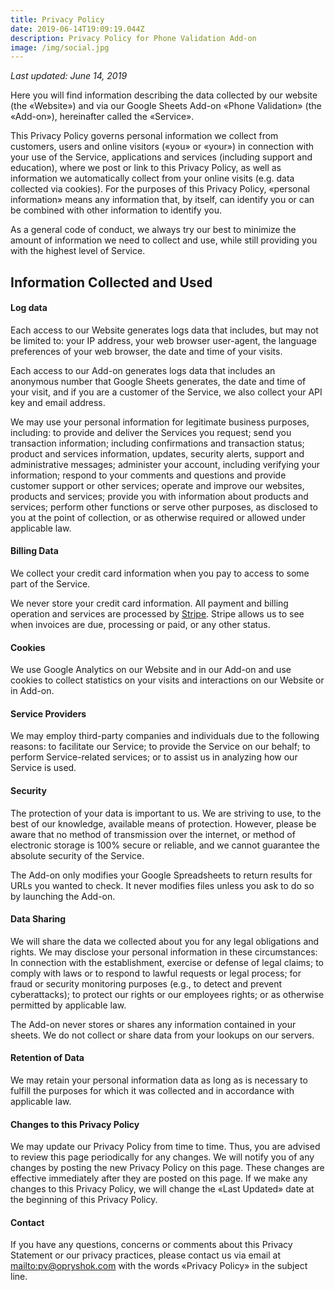 ```yaml
---
title: Privacy Policy
date: 2019-06-14T19:09:19.044Z
description: Privacy Policy for Phone Validation Add-on
image: /img/social.jpg
---
```

_Last updated: June 14, 2019_

Here you will find information describing the data collected by our website (the «Website») and via our Google Sheets Add-on «Phone Validation» (the «Add-on»), hereinafter called the «Service».

This Privacy Policy governs personal information we collect from customers, users and online visitors («you» or «your») in connection with your use of the Service, applications and services (including support and education), where we post or link to this Privacy Policy, as well as information we automatically collect from your online visits (e.g. data collected via cookies). For the purposes of this Privacy Policy, «personal information» means any information that, by itself, can identify you or can be combined with other information to identify you.

As a general code of conduct, we always try our best to minimize the amount of information we need to collect and use, while still providing you with the highest level of Service.

## **Information Collected and Used**

#### **Log data**

Each access to our Website generates logs data that includes, but may not be limited to: your IP address, your web browser user-agent, the language preferences of your web browser, the date and time of your visits.

Each access to our Add-on generates logs data that includes an anonymous number that Google Sheets generates, the date and time of your visit, and if you are a customer of the Service, we also collect your API key and email address.

We may use your personal information for legitimate business purposes, including: to provide and deliver the Services you request; send you transaction information; including confirmations and transaction status; product and services information, updates, security alerts, support and administrative messages; administer your account, including verifying your information; respond to your comments and questions and provide customer support or other services; operate and improve our websites, products and services; provide you with information about products and services; perform other functions or serve other purposes, as disclosed to you at the point of collection, or as otherwise required or allowed under applicable law.

#### **Billing Data**

We collect your credit card information when you pay to access to some part of the Service.

We never store your credit card information. All payment and billing operation and services are processed by [Stripe](https://stripe.com). Stripe allows us to see when invoices are due, processing or paid, or any other status.

#### **Cookies**

We use Google Analytics on our Website and in our Add-on and use cookies to collect statistics on your visits and interactions on our Website or in Add-on.

#### **Service Providers**

We may employ third-party companies and individuals due to the following reasons: to facilitate our Service; to provide the Service on our behalf; to perform Service-related services; or to assist us in analyzing how our Service is used.

#### **Security**

The protection of your data is important to us. We are striving to use, to the best of our knowledge, available means of protection. However, please be aware that no method of transmission over the internet, or method of electronic storage is 100% secure or reliable, and we cannot guarantee the absolute security of the Service. 

The Add-on only modifies your Google Spreadsheets to return results for URLs you wanted to check. It never modifies files unless you ask to do so by launching the Add-on.

#### **Data Sharing**

We will share the data we collected about you for any legal obligations and rights. We may disclose your personal information in these circumstances: In connection with the establishment, exercise or defense of legal claims; to comply with laws or to respond to lawful requests or legal process; for fraud or security monitoring purposes (e.g., to detect and prevent cyberattacks); to protect our rights or our employees rights; or as otherwise permitted by applicable law.

The Add-on never stores or shares any information contained in your sheets. We do not collect or share data from your lookups on our servers.

#### **Retention of Data**

We may retain your personal information data as long as is necessary to fulfill the purposes for which it was collected and in accordance with applicable law.

#### **Changes to this Privacy Policy**

We may update our Privacy Policy from time to time. Thus, you are advised to review this page periodically for any changes. We will notify you of any changes by posting the new Privacy Policy on this page. These changes are effective immediately after they are posted on this page. If we make any changes to this Privacy Policy, we will change the «Last Updated» date at the beginning of this Privacy Policy.

#### **Contact**

If you have any questions, concerns or comments about this Privacy Statement or our privacy practices, please contact us via email at <mailto:pv@opryshok.com> with the words «Privacy Policy» in the subject line.
